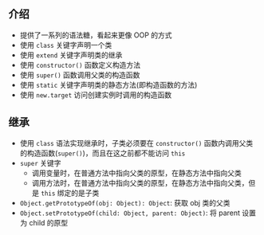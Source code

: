 ## 介绍

+ 提供了一系列的语法糖，看起来更像 OOP 的方式
+ 使用 `class` 关键字声明一个类
+ 使用 `extend` 关键字声明类的继承
+ 使用 `constructor()` 函数定义构造方法
+ 使用 `super()` 函数调用父类的构造函数
+ 使用 `static` 关键字声明类的静态方法(即构造函数的方法)
+ 使用 `new.target` 访问创建实例时调用的构造函数

## 继承

+ 使用 `class` 语法实现继承时，子类必须要在 `constructor()` 函数内调用父类的构造函数(`super()`)，而且在这之前都不能访问 `this`
+ `super` 关键字
  + 调用变量时，在普通方法中指向父类的原型，在静态方法中指向父类
  + 调用方法时，在普通方法中指向父类的原型，在静态方法中指向父类，但是 `this` 绑定的是子类
+ `Object.getPrototypeOf(obj: Object): Object`: 获取 obj 类的父类
+ `Object.setPrototypeOf(child: Object, parent: Object)`: 将 parent 设置为 child 的原型